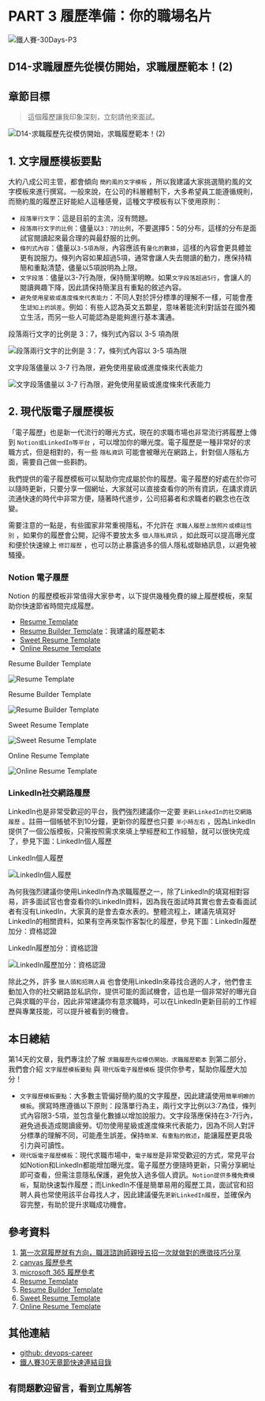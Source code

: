 # PART 3 履歷準備：你的職場名片

![鐵人賽-30Days-P3](https://github.com/qwedsazxc78/devops-career/raw/main/docs/img/30Days-P3.png)

## D14-求職履歷先從模仿開始，求職履歷範本！(2)

## 章節目標

> 這個履歷讓我印象深刻，立刻請他來面試。

![D14-求職履歷先從模仿開始，求職履歷範本！(2)](https://github.com/qwedsazxc78/devops-career/raw/main/docs/img/D14.png)

## 1. 文字履歷模板要點

大約八成公司主管，都會傾向 `簡約風的文字模板` ，所以我建議大家挑選簡約風的文字模板來進行撰寫。一般來說，在公司的科層體制下，大多希望員工能遵循規則，而簡約風的履歷正好能給人這種感覺，這種文字模板有以下使用原則：

* `段落單行文字`：這是目前的主流，沒有問題。
* `段落兩行文字的比例`：儘量以`3：7的比例`，不要選擇5：5的分布，這樣的分布是面試官閱讀起來最合理的與最舒服的比例。
* `條列式內容`：儘量以`3-5項為限`，內容應該有`量化的數據`，這樣的內容會更具體並更有說服力。條列內容如果超過5項，通常會讓人失去閱讀的動力，應保持精簡和重點清楚，儘量以5項說明為上限。
* `文字段落`：儘量以3-7行為限，保持簡潔明瞭。如果`文字段落超過5行`，會讓人的閱讀興趣下降，因此請保持簡潔且有重點的敘述內容。
* `避免使用星級或進度條來代表能力`：不同人對於評分標準的理解不一樣，可能會產生`認知上的誤差`。例如：有些人認為英文五顆星，意味著能流利對話並在國外獨立生活，而另一些人可能認為是能夠進行基本溝通。

段落兩行文字的比例是 3：7，條列式內容以 3-5 項為限

![段落兩行文字的比例是 3：7，條列式內容以 3-5 項為限](https://github.com/qwedsazxc78/devops-career/raw/main/docs/img/D14-1.png)

文字段落儘量以 3-7 行為限，避免使用星級或進度條來代表能力

![文字段落儘量以 3-7 行為限，避免使用星級或進度條來代表能力](https://github.com/qwedsazxc78/devops-career/raw/main/docs/img/D14-2.png)

## 2. 現代版電子履歷模板

「電子履歷」也是新一代流行的曝光方式，現在的求職市場也非常流行將履歷上傳到 `Notion或LinkedIn等平台` ，可以增加你的曝光度。電子履歷是一種非常好的求職方式，但是相對的，有一些 `隱私資訊` 可能會被曝光在網路上，針對個人隱私方面，需要自己做一些斟酌。

我們提供的電子履歷模板可以幫助你完成屬於你的履歷。電子履歷的好處在於你可以隨時更新，只要分享一個網址，大家就可以直接查看你的所有資訊，在講求資訊流通快速的時代中非常方便，隨著時代進步，公司招募者和求職者的觀念也在改變。

需要注意的一點是，有些國家非常重視隱私，不允許在 `求職人履歷上放照片或標註性別` ，如果你的履歷會公開，記得不要放太多 `個人隱私資訊` ，如此既可以提高曝光度和便於快速線上 `修訂履歷` ，也可以防止暴露過多的個人隱私或聯絡訊息，以避免被騷擾。

### Notion 電子履歷

Notion 的履歷模板非常值得大家參考，以下提供幾種免費的線上履歷模板，來幫助你快速節省時間完成履歷。

* [Resume Template](https://www.notion.so/templates/resume)
* [Resume Builder Template](https://notsuusuu.notion.site/1956d33288a84691aa358d2996906eb4)：我建議的履歷範本
* [Sweet Resume Template](https://byburk.notion.site/Burk-Rose-ed9342b7471947e78e212bb44f32f506)
* [Online Resume Template](https://notion-templates.notion.site/Online-Resume-9faf7ffcf59c482884785f92295ef84d)

Resume Builder Template

![Resume Template](https://github.com/qwedsazxc78/devops-career/raw/main/docs/img/D14-3.png)

Resume Builder Template

![Resume Builder Template](https://github.com/qwedsazxc78/devops-career/raw/main/docs/img/D14-4.png)

Sweet Resume Template

![Sweet Resume Template](https://github.com/qwedsazxc78/devops-career/raw/main/docs/img/D14-5.png)

Online Resume Template

![Online Resume Template](https://github.com/qwedsazxc78/devops-career/raw/main/docs/img/D14-6.png)

### LinkedIn社交網路履歷

LinkedIn也是非常受歡迎的平台，我們強烈建議你一定要 `更新LinkedIn的社交網路履歷` 。註冊一個帳號不到10分鐘，更新你的履歷也只要 `半小時左右` ，因為LinkedIn提供了一個公版模板，只需按照需求來填上學經歷和工作經驗，就可以很快完成了，參見下圖：LinkedIn個人履歷

LinkedIn個人履歷

![LinkedIn個人履歷](https://github.com/qwedsazxc78/devops-career/raw/main/docs/img/D14-7.png)

為何我強烈建議你使用LinkedIn作為求職履歷之一，除了LinkedIn的填寫相對容易，許多面試官也會查看你的LinkedIn資料，因為我在面試時其實也會去查看面試者有沒有LinkedIn，大家真的是會去查水表的。整體流程上，建議先填寫好LinkedIn的相關資料，如果有空再來製作客製化的履歷，參見下圖：LinkedIn履歷加分：資格認證

LinkedIn履歷加分：資格認證

![LinkedIn履歷加分：資格認證](https://github.com/qwedsazxc78/devops-career/raw/main/docs/img/D14-8.png)

除此之外，許多 `獵人頭和招聘人員` 也會使用LinkedIn來尋找合適的人才，他們會主動加入你的社交網路並私訊你，提供可能的面試機會，這也是一個非常好的曝光自己與求職的平台，因此非常建議你有意求職時，可以在LinkedIn更新目前的工作經歷與專業技能，可以提升被看到的機會。

## 本日總結

第14天的文章，我們專注於了解 `求職履歷先從模仿開始，求職履歷範本` 到第二部分，我們會介紹 `文字履歷模板要點` 與 `現代版電子履歷模板` 提供你參考，幫助你履歷大加分！

* `文字履歷模板要點`：大多數主管偏好簡約風的文字履歷，因此建議使用`簡單明瞭的模板`。撰寫時應遵循以下原則：段落單行為主，兩行文字比例以3:7為佳，條列式內容限3-5項，並包含量化數據以增加說服力。文字段落應保持在3-7行內，避免過長造成閱讀疲勞。切勿使用星級或進度條來代表能力，因為不同人對評分標準的理解不同，可能產生誤差。保持`簡潔、有重點的敘述`，能讓履歷更具吸引力與可讀性。
* `現代版電子履歷模板`：現代求職市場中，`電子履歷`是非常受歡迎的方式，常見平台如Notion和LinkedIn都能增加曝光度。電子履歷方便隨時更新，只需分享網址即可查看，但需注意隱私保護，避免放入過多個人資訊。`Notion提供多種免費模板`，幫助快速製作履歷；而LinkedIn不僅是簡單易用的履歷工具，面試官和招聘人員也常使用該平台尋找人才，因此建議優先`更新LinkedIn履歷`，並確保內容完整，有助於提升求職成功機會。

## 參考資料

1. [第一次寫履歷就有方向，職涯諮詢師親授五招一次就做對的應徵技巧分享](https://www.1111.com.tw/1000w/fanshome/discussTopic.asp?cat=FANS&id=335674)
2. [canvas 履歷參考](https://www.canva.com/resumes/templates/)
3. [microsoft 365 履歷參考](https://create.microsoft.com/en-us/templates/resumes)
4. [Resume Template](https://www.notion.so/templates/resume)
5. [Resume Builder Template](https://notsuusuu.notion.site/1956d33288a84691aa358d2996906eb4)
6. [Sweet Resume Template](https://byburk.notion.site/Burk-Rose-ed9342b7471947e78e212bb44f32f506)
7. [Online Resume Template](https://notion-templates.notion.site/Online-Resume-9faf7ffcf59c482884785f92295ef84d)

## 其他連結

* [github: devops-career](https://github.com/qwedsazxc78/devops-career/tree/main)
* [鐵人賽30天章節快速連結目錄](https://ithelp.ithome.com.tw/articles/10351094)

## `有問題歡迎留言，看到立馬解答`
